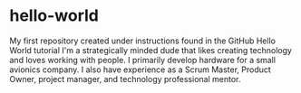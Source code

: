 # hello-world
My first repository created under instructions found in the GitHub Hello World tutorial
I'm a strategically minded dude that likes creating technology and loves working with people. I primarily develop hardware for a small avionics company. I also have experience as a Scrum Master, Product Owner, project manager, and technology professional mentor.
